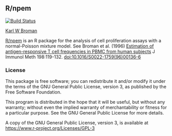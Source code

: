 ## R/npem

[![Build Status](https://travis-ci.org/kbroman/npem.svg?branch=master)](https://travis-ci.org/kbroman/npem)

[Karl W Broman](https://kbroman.org)

[R/npem](https://github.com/kbroman/npem) is an R package for the analysis of cell proliferation assays
with a normal-Poisson mixture model. See Broman et al. (1996)
[Estimation of antigen-responsive T cell frequencies in PBMC from human subjects](https://www.biostat.wisc.edu/~kbroman/publications/jim.pdf)
J Immunol Meth 198:119-132.
[doi:10.1016/S0022-1759(96)00136-6](https://doi.org/b54v33)

### License

This package is free software; you can redistribute it and/or modify it
under the terms of the GNU General Public License, version 3, as
published by the Free Software Foundation.

This program is distributed in the hope that it will be useful, but
without any warranty; without even the implied warranty of
merchantability or fitness for a particular purpose.  See the GNU
General Public License for more details.

A copy of the GNU General Public License, version 3, is available at
<https://www.r-project.org/Licenses/GPL-3>
